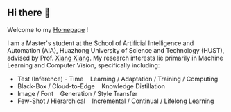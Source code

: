 ## Hi there 👋

<!--
**JimM0011/JimM0011** is a ✨ _special_ ✨ repository because its `README.md` (this file) appears on your GitHub profile.

Here are some ideas to get you started:

- 🔭 I’m currently working on ...
- 🌱 I’m currently learning ...
- 👯 I’m looking to collaborate on ...
- 🤔 I’m looking for help with ...
- 💬 Ask me about ...
- 📫 How to reach me: ...
- 😄 Pronouns: ...
- ⚡ Fun fact: ...
-->

Welcome to my [Homepage](https://jimm0011.github.io/) !

I am a Master's student at the School of Artificial Intelligence and Automation (AIA), 
Huazhong University of Science and Technology (HUST), 
advised by Prof. [Xiang Xiang](https://eglxiang.github.io/).
My research interests lie primarily in Machine Learning and Computer Vision, specifically including:

- Test (Inference) - Time &nbsp;&nbsp; Learning / Adaptation / Training / Computing
- Black-Box / Cloud-to-Edge &nbsp;&nbsp; Knowledge Distillation
- Image / Font &nbsp;&nbsp; Generation / Style Transfer
- Few-Shot / Hierarchical &nbsp;&nbsp; Incremental / Continual / Lifelong Learning

<!--![JimM0011's Github stats](https://github-readme-stats.vercel.app/api?username=JimM0011&show_icons=true&theme=transparent)-->
